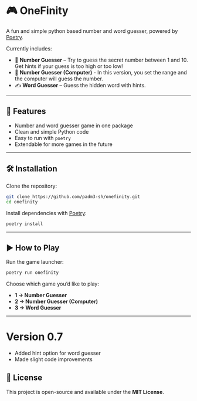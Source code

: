 # 🎮 OneFinity

A fun and simple python based number and word guesser, powered by [Poetry](https://python-poetry.org/).

Currently includes:
- 🔢 **Number Guesser** – Try to guess the secret number between 1 and 10. Get hints if your guess is too high or too low!
- 🔢 **Number Guesser (Computer)** - In this version, you set the range and the computer will guess the number.
- ✍️ **Word Guesser** – Guess the hidden word with hints.

---

## 🚀 Features
- Number and word guesser game in one package
- Clean and simple Python code
- Easy to run with `poetry`
- Extendable for more games in the future

---

## 🛠️ Installation

Clone the repository:
```bash
git clone https://github.com/padm3-sh/onefinity.git
cd onefinity
```

Install dependencies with [Poetry](https://python-poetry.org/):
```bash
poetry install
```

---

## ▶️ How to Play

Run the game launcher:
```bash
poetry run onefinity
```

Choose which game you’d like to play:
- **1 → Number Guesser**
- **2 → Number Guesser (Computer)**
- **3 → Word Guesser**

---

# Version 0.7
- Added hint option for word guesser
- Made slight code improvements

## 📄 License
This project is open-source and available under the **MIT License**.
